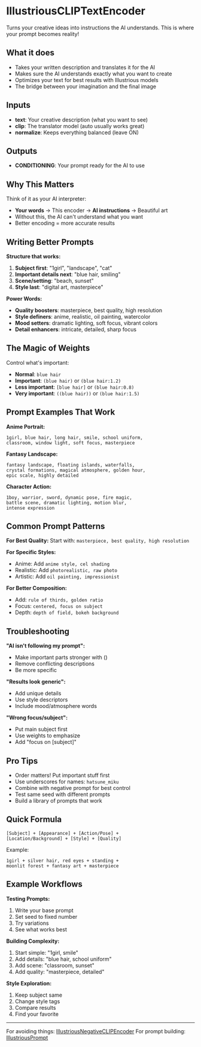 # IllustriousCLIPTextEncoder

Turns your creative ideas into instructions the AI understands. This is where your prompt becomes reality!

## What it does

- Takes your written description and translates it for the AI
- Makes sure the AI understands exactly what you want to create
- Optimizes your text for best results with Illustrious models
- The bridge between your imagination and the final image

## Inputs

- **text**: Your creative description (what you want to see)
- **clip**: The translator model (auto usually works great)
- **normalize**: Keeps everything balanced (leave ON)

## Outputs

- **CONDITIONING**: Your prompt ready for the AI to use

## Why This Matters

Think of it as your AI interpreter:
- **Your words** → This encoder → **AI instructions** → Beautiful art
- Without this, the AI can't understand what you want
- Better encoding = more accurate results

## Writing Better Prompts

**Structure that works:**
1. **Subject first**: "1girl", "landscape", "cat"
2. **Important details next**: "blue hair, smiling"
3. **Scene/setting**: "beach, sunset"
4. **Style last**: "digital art, masterpiece"

**Power Words:**
- **Quality boosters**: masterpiece, best quality, high resolution
- **Style definers**: anime, realistic, oil painting, watercolor
- **Mood setters**: dramatic lighting, soft focus, vibrant colors
- **Detail enhancers**: intricate, detailed, sharp focus

## The Magic of Weights

Control what's important:
- **Normal**: `blue hair`
- **Important**: `(blue hair)` or `(blue hair:1.2)`
- **Less important**: `[blue hair]` or `(blue hair:0.8)`
- **Very important**: `((blue hair))` or `(blue hair:1.5)`

## Prompt Examples That Work

**Anime Portrait:**
```
1girl, blue hair, long hair, smile, school uniform,
classroom, window light, soft focus, masterpiece
```

**Fantasy Landscape:**
```
fantasy landscape, floating islands, waterfalls,
crystal formations, magical atmosphere, golden hour,
epic scale, highly detailed
```

**Character Action:**
```
1boy, warrior, sword, dynamic pose, fire magic,
battle scene, dramatic lighting, motion blur,
intense expression
```

## Common Prompt Patterns

**For Best Quality:**
Start with: `masterpiece, best quality, high resolution`

**For Specific Styles:**
- Anime: Add `anime style, cel shading`
- Realistic: Add `photorealistic, raw photo`
- Artistic: Add `oil painting, impressionist`

**For Better Composition:**
- Add: `rule of thirds, golden ratio`
- Focus: `centered, focus on subject`
- Depth: `depth of field, bokeh background`

## Troubleshooting

**"AI isn't following my prompt":**
- Make important parts stronger with ()
- Remove conflicting descriptions
- Be more specific

**"Results look generic":**
- Add unique details
- Use style descriptors
- Include mood/atmosphere words

**"Wrong focus/subject":**
- Put main subject first
- Use weights to emphasize
- Add "focus on [subject]"

## Pro Tips

- Order matters! Put important stuff first
- Use underscores for names: `hatsune_miku`
- Combine with negative prompt for best control
- Test same seed with different prompts
- Build a library of prompts that work

## Quick Formula

```
[Subject] + [Appearance] + [Action/Pose] + 
[Location/Background] + [Style] + [Quality]
```

Example:
```
1girl + silver hair, red eyes + standing + 
moonlit forest + fantasy art + masterpiece
```

## Example Workflows

**Testing Prompts:**
1. Write your base prompt
2. Set seed to fixed number
3. Try variations
4. See what works best

**Building Complexity:**
1. Start simple: "1girl, smile"
2. Add details: "blue hair, school uniform"
3. Add scene: "classroom, sunset"
4. Add quality: "masterpiece, detailed"

**Style Exploration:**
1. Keep subject same
2. Change style tags
3. Compare results
4. Find your favorite

---
For avoiding things: [IllustriousNegativeCLIPEncoder](IllustriousNegativeCLIPEncoder.md)
For prompt building: [IllustriousPrompt](IllustriousPrompt.md)